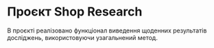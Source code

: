 # Проєкт Shop Research

В проєкті реалізовано функціонал виведення щоденних результатів досліджень, використовуючи узагальнений метод.
